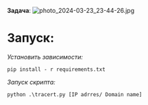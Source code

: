 **Задача**:
![photo_2024-03-23_23-44-26.jpg](..%2F..%2FDownloads%2FTelegram%20Desktop%2Fphoto_2024-03-23_23-44-26.jpg)

# Запуск:
*Установить зависимости:*
```angular2html
pip install - r requirements.txt
```
*Запуск скрипта:*
```
python .\tracert.py [IP adrres/ Domain name]
```
